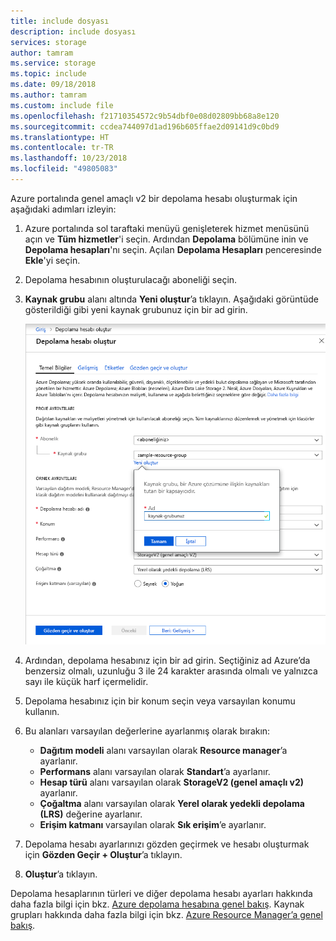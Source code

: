 ```yaml
---
title: include dosyası
description: include dosyası
services: storage
author: tamram
ms.service: storage
ms.topic: include
ms.date: 09/18/2018
ms.author: tamram
ms.custom: include file
ms.openlocfilehash: f21710354572c9b54dbf0e08d02809bb68a8e120
ms.sourcegitcommit: ccdea744097d1ad196b605ffae2d09141d9c0bd9
ms.translationtype: HT
ms.contentlocale: tr-TR
ms.lasthandoff: 10/23/2018
ms.locfileid: "49805083"
---
```

Azure portalında genel amaçlı v2 bir depolama hesabı oluşturmak için aşağıdaki adımları izleyin:

1. Azure portalında sol taraftaki menüyü genişleterek hizmet menüsünü açın ve **Tüm hizmetler**'i seçin. Ardından **Depolama** bölümüne inin ve **Depolama hesapları**'nı seçin. Açılan **Depolama Hesapları** penceresinde **Ekle**'yi seçin.
1. Depolama hesabının oluşturulacağı aboneliği seçin.
1. **Kaynak grubu** alanı altında **Yeni oluştur**’a tıklayın. Aşağıdaki görüntüde gösterildiği gibi yeni kaynak grubunuz için bir ad girin.

    ![Portalda kaynak grubu oluşturmayı gösteren ekran görüntüsü](./media/storage-create-account-portal-include/create-resource-group.png)

1. Ardından, depolama hesabınız için bir ad girin. Seçtiğiniz ad Azure’da benzersiz olmalı, uzunluğu 3 ile 24 karakter arasında olmalı ve yalnızca sayı ile küçük harf içermelidir.
1. Depolama hesabınız için bir konum seçin veya varsayılan konumu kullanın.
1. Bu alanları varsayılan değerlerine ayarlanmış olarak bırakın:
    - **Dağıtım modeli** alanı varsayılan olarak **Resource manager**’a ayarlanır.
    - **Performans** alanı varsayılan olarak **Standart**’a ayarlanır.
    - **Hesap türü** alanı varsayılan olarak **StorageV2 (genel amaçlı v2)** ayarlanır.
    - **Çoğaltma** alanı varsayılan olarak **Yerel olarak yedekli depolama (LRS)** değerine ayarlanır.
    - **Erişim katmanı** varsayılan olarak **Sık erişim**’e ayarlanır.

1. Depolama hesabı ayarlarınızı gözden geçirmek ve hesabı oluşturmak için **Gözden Geçir + Oluştur**’a tıklayın.
1. **Oluştur**’a tıklayın.

Depolama hesaplarının türleri ve diğer depolama hesabı ayarları hakkında daha fazla bilgi için bkz. [Azure depolama hesabına genel bakış](https://docs.microsoft.com/azure/storage/common/storage-account-overview). Kaynak grupları hakkında daha fazla bilgi için bkz. [Azure Resource Manager’a genel bakış](https://docs.microsoft.com/azure/azure-resource-manager/resource-group-overview). 
